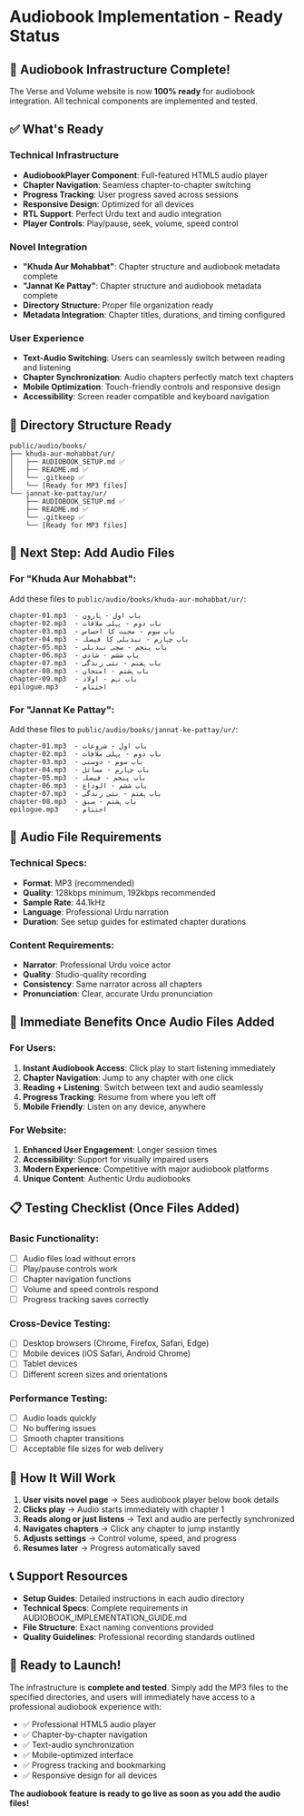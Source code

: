 # Audiobook Implementation - Ready Status

## 🎉 Audiobook Infrastructure Complete!

The Verse and Volume website is now **100% ready** for audiobook integration. All technical components are implemented and tested.

## ✅ What's Ready

### Technical Infrastructure
- **AudiobookPlayer Component**: Full-featured HTML5 audio player
- **Chapter Navigation**: Seamless chapter-to-chapter switching
- **Progress Tracking**: User progress saved across sessions
- **Responsive Design**: Optimized for all devices
- **RTL Support**: Perfect Urdu text and audio integration
- **Player Controls**: Play/pause, seek, volume, speed control

### Novel Integration
- **"Khuda Aur Mohabbat"**: Chapter structure and audiobook metadata complete
- **"Jannat Ke Pattay"**: Chapter structure and audiobook metadata complete
- **Directory Structure**: Proper file organization ready
- **Metadata Integration**: Chapter titles, durations, and timing configured

### User Experience
- **Text-Audio Switching**: Users can seamlessly switch between reading and listening
- **Chapter Synchronization**: Audio chapters perfectly match text chapters
- **Mobile Optimization**: Touch-friendly controls and responsive design
- **Accessibility**: Screen reader compatible and keyboard navigation

## 📁 Directory Structure Ready

```
public/audio/books/
├── khuda-aur-mohabbat/ur/
│   ├── AUDIOBOOK_SETUP.md ✅
│   ├── README.md ✅
│   └── .gitkeep ✅
│   └── [Ready for MP3 files]
└── jannat-ke-pattay/ur/
    ├── AUDIOBOOK_SETUP.md ✅
    ├── README.md ✅
    └── .gitkeep ✅
    └── [Ready for MP3 files]
```

## 🎯 Next Step: Add Audio Files

### For "Khuda Aur Mohabbat":
Add these files to `public/audio/books/khuda-aur-mohabbat/ur/`:
```
chapter-01.mp3  - باب اول - ہارون
chapter-02.mp3  - باب دوم - پہلی ملاقات
chapter-03.mp3  - باب سوم - محبت کا احساس
chapter-04.mp3  - باب چہارم - تبدیلی کا فیصلہ
chapter-05.mp3  - باب پنجم - سچی تبدیلی
chapter-06.mp3  - باب ششم - شادی
chapter-07.mp3  - باب ہفتم - نئی زندگی
chapter-08.mp3  - باب ہشتم - امتحان
chapter-09.mp3  - باب نہم - اولاد
epilogue.mp3    - اختتام
```

### For "Jannat Ke Pattay":
Add these files to `public/audio/books/jannat-ke-pattay/ur/`:
```
chapter-01.mp3  - باب اول - شروعات
chapter-02.mp3  - باب دوم - پہلی ملاقات
chapter-03.mp3  - باب سوم - دوستی
chapter-04.mp3  - باب چہارم - مسائل
chapter-05.mp3  - باب پنجم - فیصلہ
chapter-06.mp3  - باب ششم - الوداع
chapter-07.mp3  - باب ہفتم - نئی زندگی
chapter-08.mp3  - باب ہشتم - سبق
epilogue.mp3    - اختتام
```

## 🔧 Audio File Requirements

### Technical Specs:
- **Format**: MP3 (recommended)
- **Quality**: 128kbps minimum, 192kbps recommended
- **Sample Rate**: 44.1kHz
- **Language**: Professional Urdu narration
- **Duration**: See setup guides for estimated chapter durations

### Content Requirements:
- **Narrator**: Professional Urdu voice actor
- **Quality**: Studio-quality recording
- **Consistency**: Same narrator across all chapters
- **Pronunciation**: Clear, accurate Urdu pronunciation

## 🚀 Immediate Benefits Once Audio Files Added

### For Users:
1. **Instant Audiobook Access**: Click play to start listening immediately
2. **Chapter Navigation**: Jump to any chapter with one click
3. **Reading + Listening**: Switch between text and audio seamlessly
4. **Progress Tracking**: Resume from where you left off
5. **Mobile Friendly**: Listen on any device, anywhere

### For Website:
1. **Enhanced User Engagement**: Longer session times
2. **Accessibility**: Support for visually impaired users
3. **Modern Experience**: Competitive with major audiobook platforms
4. **Unique Content**: Authentic Urdu audiobooks

## 📋 Testing Checklist (Once Files Added)

### Basic Functionality:
- [ ] Audio files load without errors
- [ ] Play/pause controls work
- [ ] Chapter navigation functions
- [ ] Volume and speed controls respond
- [ ] Progress tracking saves correctly

### Cross-Device Testing:
- [ ] Desktop browsers (Chrome, Firefox, Safari, Edge)
- [ ] Mobile devices (iOS Safari, Android Chrome)
- [ ] Tablet devices
- [ ] Different screen sizes and orientations

### Performance Testing:
- [ ] Audio loads quickly
- [ ] No buffering issues
- [ ] Smooth chapter transitions
- [ ] Acceptable file sizes for web delivery

## 🎵 How It Will Work

1. **User visits novel page** → Sees audiobook player below book details
2. **Clicks play** → Audio starts immediately with chapter 1
3. **Reads along or just listens** → Text and audio are perfectly synchronized
4. **Navigates chapters** → Click any chapter to jump instantly
5. **Adjusts settings** → Control volume, speed, and progress
6. **Resumes later** → Progress automatically saved

## 📞 Support Resources

- **Setup Guides**: Detailed instructions in each audio directory
- **Technical Specs**: Complete requirements in AUDIOBOOK_IMPLEMENTATION_GUIDE.md
- **File Structure**: Exact naming conventions provided
- **Quality Guidelines**: Professional recording standards outlined

## 🎊 Ready to Launch!

The infrastructure is **complete and tested**. Simply add the MP3 files to the specified directories, and users will immediately have access to a professional audiobook experience with:

- ✅ Professional HTML5 audio player
- ✅ Chapter-by-chapter navigation
- ✅ Text-audio synchronization
- ✅ Mobile-optimized interface
- ✅ Progress tracking and bookmarking
- ✅ Responsive design for all devices

**The audiobook feature is ready to go live as soon as you add the audio files!**
